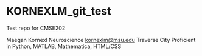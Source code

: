 # KORNEXLM_git_test
Test repo for CMSE202

Maegan Kornexl
Neuroscience
kornexlm@msu.edu
Traverse City
Proficient in Python, MATLAB, Mathematica, HTML/CSS
